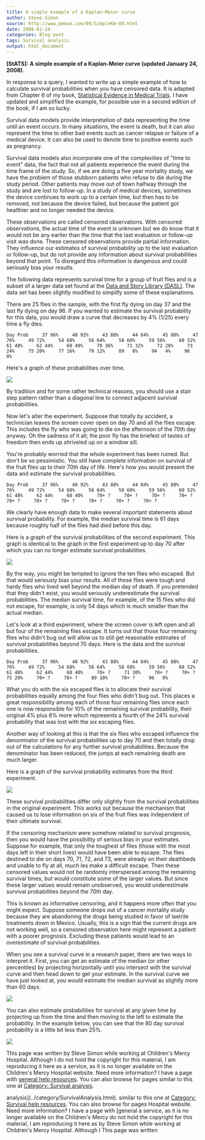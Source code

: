 ```yaml
---
title: A simple example of a Kaplan-Meier curve
author: Steve Simon
source: http://www.pmean.com/08/SimpleKm-08.html
date: 2008-01-24
categories: Blog post
tags: Survival analysis
output: html_document
---
```

**[StATS]:** **A simple example of a Kaplan-Meier
curve (updated January 24, 2008)**.

In response to a query, I wanted to write up a simple example of how to
calculate survival probabilities when you have censored data. It is
adapted from Chapter 6 of my book, [Statistical Evidence in Medical
Trials](../evidence.asp). I have updated and simplified the example, for
possible use in a second edition of the book, if I am so lucky.

Survival data models provide interpretation of data representing the
time until an event occurs. In many situations, the event is death, but
it can also represent the time to other bad events such as cancer
relapse or failure of a medical device. It can also be used to denote
time to positive events such as pregnancy.

Survival data models also incorporate one of the complexities of "time
to event" data, the fact that not all patients experience the event
during the time frame of the study. So, if we are doing a five year
mortality study, we have the problem of those stubborn patients who
refuse to die during the study period. Other patients may move out of
town halfway through the study and are lost to follow-up. In a study of
medical devices, sometimes the device continues to work up to a certain
time, but then has to be removed, not because the device failed, but
because the patient got healthier and no longer needed the device.

These observations are called censored observations. With censored
observations, the actual time of the event is unknown but we do know
that it would not be any earlier than the time that the last evaluation
or follow-up visit was done. These censored observations provide partial
information. They influence our estimates of survival probability up to
the last evaluation or follow-up, but do not provide any information
about survival probabilities beyond that point. To disregard this
information is dangerous and could seriously bias your results.

The following data represents survival time for a group of fruit flies
and is a subset of a larger data set found at the [Data and Story
Library (DASL)](../category/InterestingWebsites.html#DaStLi). The data
set has been slightly modified to simplify some of these explanations.

There are 25 flies in the sample, with the first fly dying on day 37 and
the last fly dying on day 96. If you wanted to estimate the survival
probability for this data, you would draw a curve that decreases by  4%
(1/25) every time a fly dies.

`Day Prob     37 96%     40 92%     43 88%     44 84%     45 80%     47 76%     49 72%     54 68%     56 64%     58 60%     59 56%     60 52%     61 48%     62 44%     68 40%     70 36%     71 32%     72 28%     73 24%     75 20%     77 16%     79 12%     89   8%     94   4%     96   0%`

Here's a graph of these probabilities over time.

![](http://www.pmean.com/images/images/08/SimpleKm-0801.gif)

By tradition and for some rather technical reasons, you should use a
stair step pattern rather than a diagonal line to connect adjacent
survival probabilities.

Now let's alter the experiment. Suppose that totally by accident, a
technician leaves the screen cover open on day 70 and all the flies
escape. This includes the fly who was going to die on the afternoon of
the 70th day anyway. Oh the sadness of it all; the poor fly has the
briefest of tastes of freedom then ends up shriveled up on a window
sill.

You're probably worried that the whole experiment has been ruined. But
don't be so pessimistic. You still have complete information on
survival of the fruit flies up to their 70th day of life. Here's how
you would present the data and estimate the survival probabilities.

`Day Prob     37 96%     40 92%     43 88%     44 84%     45 80%     47 76%     49 72%     54 68%     56 64%     58 60%     59 56%     60 52%     61 48%     62 44%     68 40%     70+ ?     70+ ?     70+ ?     70+ ?     70+ ?     70+ ?     70+ ?     70+ ?     70+ ?     70+ ?`

We clearly have enough data to make several important statements about
survival probability. For example, the median survival time is 61 days
because roughly half of the flies had died before this day.

Here is a graph of the survival probabilities of the second experiment.
This graph is identical to the graph in the first experiment up to day
70 after which you can no longer estimate survival probabilities.

![](http://www.pmean.com/images/images/08/SimpleKm-0802.gif)

By the way, you might be tempted to ignore the ten flies who escaped.
But that would seriously bias your results. All of these flies were
tough and hardy flies who lived well beyond the median day of death. If
you pretended that they didn't exist, you would seriously underestimate
the survival probabilities. The median survival time, for example, of
the 15 flies who did not escape, for example, is only 54 days which is
much smaller than the actual median.

Let's look at a third experiment, where the screen cover is left open
and all but four of the remaining flies escape. It turns out that those
four remaining flies who didn't bug out will allow us to still get
reasonable estimates of survival probabilities beyond 70 days. Here is
the data and the survival probabilities.

`Day Prob     37 96%     40 92%     43 88%     44 84%     45 80%     47 76%     49 72%     54 68%     56 64%     58 60%     59 56%     60 52%     61 48%     62 44%     68 40%     70+ ?     71 30%     70+ ?     70+ ?     75 20%     70+ ?     70+ ?     89 10%     70+ ?     96   0%`

What you do with the six escaped flies is to allocate their survival
probabilities equally among the four flies who didn't bug out. This
places a great responsibility among each of those four remaining flies
since each one is now responsible for 10% of the remaining survival
probability, their original 4% plus 6% more which represents a fourth of
the 24% survival probability that was lost with the six escaping flies.

Another way of looking at this is that the six flies who escaped
influence the denominator of the survival probabilities up to day 70 and
then totally drop out of the calculations for any further survival
probabilities. Because the denominator has been reduced, the jumps at
each remaining death are much larger.

Here is a graph of the survival probability estimates from the third
experiment.

![](http://www.pmean.com/images/images/08/SimpleKm-0803.gif)

These survival probabilities differ only slightly from the survival
probabilities in the original experiment. This works out because the
mechanism that caused us to lose information on six of the fruit flies
was independent of their ultimate survival.

If the censoring mechanism were somehow related to survival prognosis,
then you would have the possibility of serious bias in your estimates.
Suppose for example, that only the toughest of flies (those with the
most days left in their short lives) would have been able to escape. The
flies destined to die on days 70, 71, 72, and 73, were already on their
deathbeds and unable to fly at all, much les make a difficult escape.
Then these censored values would not be randomly interspersed among the
remaining survival times, but would constitute some of the larger
values. But since these larger values would remain unobserved, you would
underestimate survival probabilities beyond the 70th day.

This is known as informative censoring, and it happens more often that
you might expect. Suppose someone drops out of a cancer mortality study
because they are abandoning the drugs being studied in favor of laetrile
treatments down in Mexico. Usually, this is a sign that the current
drugs are not working well, so a censored observation here might
represent a patient with a poorer prognosis. Excluding these patients
would lead to an overestimate of survival probabilities.

When you see a survival curve in a research paper, there are two ways to
interpret it. First, you can get an estimate of the median (or other
percentiles) by projecting horizontally until you intersect with the
survival curve and then head down to get your estimate. In the survival
curve we have just looked at, you would estimate the median survival as
slightly more than 60 days.

![](http://www.pmean.com/images/images/08/SimpleKm-0804.gif)

You can also estimate probabilities for survival at any given time by
projecting up from the time and then moving to the left to estimate the
probability. In the example below, you can see that the 80 day survival
probability is a little bit less than 25%.

![](http://www.pmean.com/images/images/08/SimpleKm-0805.gif)

[](http://creativecommons.org/licenses/by/3.0/us/) This page was written
by Steve Simon while working at Children's Mercy Hospital. Although I
do not hold the copyright for this material, I am reproducing it here as
a service, as it is no longer available on the Children's Mercy
Hospital website. Need more information? I have a page with [general
help resources](../GeneralHelp.html). You can also browse for pages
similar to this one at [Category: Survival
analysis](../category/SurvivalAnalysis.html).
<!---More--->
analysis](../category/SurvivalAnalysis.html).
similar to this one at [Category: Survival
help resources](../GeneralHelp.html). You can also browse for pages
Hospital website. Need more information? I have a page with [general
a service, as it is no longer available on the Children's Mercy
do not hold the copyright for this material, I am reproducing it here as
by Steve Simon while working at Children's Mercy Hospital. Although I
[](http://creativecommons.org/licenses/by/3.0/us/) This page was written

<!---Do not use
**[StATS]:** **A simple example of a Kaplan-Meier
[](http://creativecommons.org/licenses/by/3.0/us/) This page was written
by Steve Simon while working at Children's Mercy Hospital. Although I
do not hold the copyright for this material, I am reproducing it here as
a service, as it is no longer available on the Children's Mercy
Hospital website. Need more information? I have a page with [general
help resources](../GeneralHelp.html). You can also browse for pages
similar to this one at [Category: Survival
analysis](../category/SurvivalAnalysis.html).
--->

